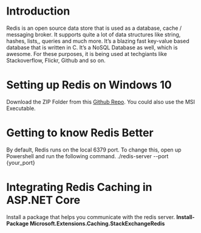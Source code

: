 # Introduction
Redis is an open source data store that is used as a database, cache / messaging broker. It supports quite a lot of data structures like string, hashes, lists,, queries and much more. It’s a blazing fast key-value based database that is written in C. It’s a NoSQL Database as well, which is awesome. For these purposes, it is being used at techgiants like Stackoverflow, Flickr, Github and so on.

# Setting up Redis on Windows 10
Download the ZIP Folder from this [Github Repo](https://github.com/microsoftarchive/redis/releases/tag/win-3.0.504). You could also use the MSI Executable.

# Getting to know Redis Better
By default, Redis runs on the local 6379 port. To change this, open up Powershell and run the following command.
./redis-server --port {your_port}

# Integrating Redis Caching in ASP.NET Core
Install a package that helps you communicate with the redis server.
**Install-Package Microsoft.Extensions.Caching.StackExchangeRedis**

